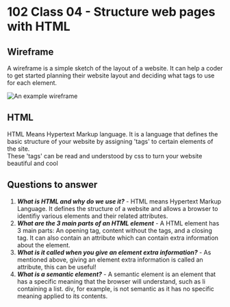 # 102 Class 04 - Structure web pages with HTML
## Wireframe

A wireframe is a simple sketch of the layout of a website. It can help a coder to get started planning their website layout and deciding what tags to use for each element.

![An example wireframe](https://upload.wikimedia.org/wikipedia/commons/thumb/4/47/Profilewireframe.png/220px-Profilewireframe.png)

## HTML

HTML Means Hypertext Markup language. It is a language that defines the basic structure of your website by assigning 'tags' to certain elements of the site.   
These 'tags' can be read and understood by css to turn your website beautiful and cool

## Questions to answer

1. ***What is HTML and why do we use it?*** - HTML means Hypertext Markup Language. It defines the structure of a website and allows a browser to identifiy various elements and their related attributes.
2. ***What are the 3 main parts of an HTML element*** - A HTML element has 3 main parts: An opening tag, content without the tags, and a closing tag. It can also contain an attribute which can contain extra information about the element.
3. ***What is it called when you give an element extra information?*** - As mentioned above, giving an element extra information is called an attribute, this can be useful!
4. ***What is a semantic element?*** - A semantic element is an element that has a specific meaning that the browser will understand, such as li containing a list. div, for example, is not semantic as it has no specific meaning applied to its contents.